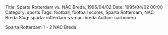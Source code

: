 Title: Sparta Rotterdam vs. NAC Breda, 1995/04/02
Date: 1995/04/02 00:00
Category: sports
Tags: football, football scores, Sparta Rotterdam, NAC Breda
Slug: sparta-rotterdam-vs-nac-breda
Author: carbonero


Sparta Rotterdam 1 - 2 NAC Breda
